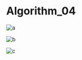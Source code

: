 # Algorithm_04

![a](https://user-images.githubusercontent.com/66147378/83561305-9097f300-a552-11ea-89cd-0844720fce52.JPG)

![b](https://user-images.githubusercontent.com/66147378/83653203-6ef04780-a5f6-11ea-832f-1ae8f9b61391.JPG)

![c](https://user-images.githubusercontent.com/66147378/83653863-4583eb80-a5f7-11ea-9fc5-2943843cd793.JPG)


